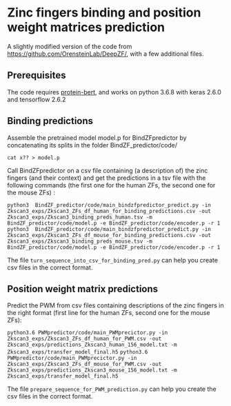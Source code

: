 # Zinc fingers binding and position weight matrices prediction

A slightly modified version of the code from https://github.com/OrensteinLab/DeepZF/, with a few additional files.

## Prerequisites
The code requires [protein-bert](https://github.com/nadavbra/protein_bert), and works on python 3.6.8 with keras 2.6.0 and tensorflow 2.6.2

## Binding predictions
Assemble the pretrained model model.p for BindZFpredictor by concatenating its splits in the folder BindZF_predictor/code/

`cat x?? > model.p`

Call BindZFpredictor on a csv file containing (a description of) the zinc fingers (and their context) and get the predictions in a tsv file with the following commands (the first one for the human ZFs, the second one for the mouse ZFs) :

`python3  BindZF_predictor/code/main_bindzfpredictor_predict.py -in Zkscan3_exps/Zkscan3_ZFs_df_human_for_binding_predictions.csv -out Zkscan3_exps/Zkscan3_binding_preds_human.tsv -m BindZF_predictor/code/model.p -e BindZF_predictor/code/encoder.p -r 1` 
`python3  BindZF_predictor/code/main_bindzfpredictor_predict.py -in Zkscan3_exps/Zkscan3_ZFs_df_mouse_for_binding_predictions.csv -out Zkscan3_exps/Zkscan3_binding_preds_mouse.tsv -m BindZF_predictor/code/model.p -e BindZF_predictor/code/encoder.p -r 1`

The file `turn_sequence_into_csv_for_binding_pred.py` can help you create csv files in the correct format.

## Position weight matrix predictions
Predict the PWM from csv files containing descriptions of the zinc fingers in the right format (first line for the human ZFs, second one for the mouse ZFs):

`python3.6 PWMpredictor/code/main_PWMprecictor.py -in Zkscan3_exps/Zkscan3_ZFs_df_human_for_PWM.csv -out Zkscan3_exps/predictions_Zkscan3_human_156_model.txt -m Zkscan3_exps/transfer_model_final.h5`
`python3.6 PWMpredictor/code/main_PWMprecictor.py -in Zkscan3_exps/Zkscan3_ZFs_df_mouse_for_PWM.csv -out Zkscan3_exps/predictions_Zkscan3_mouse_156_model.txt -m Zkscan3_exps/transfer_model_final.h5`

The file `prepare_sequence_for_PWM_prediction.py` can help you create the csv files in the correct format.
